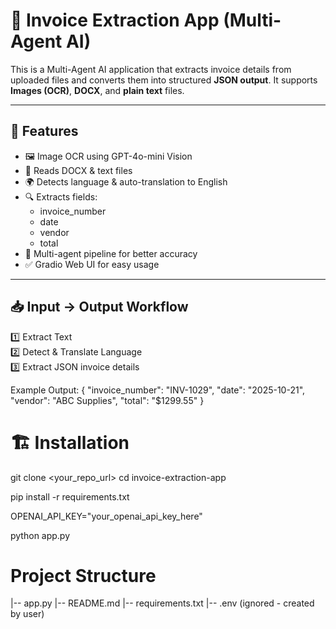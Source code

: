 # 🧾 Invoice Extraction App (Multi-Agent AI)

This is a Multi-Agent AI application that extracts invoice details from uploaded files and converts them into structured **JSON output**. It supports **Images (OCR)**, **DOCX**, and **plain text** files.

---

## 🚀 Features

- 🖼 Image OCR using GPT-4o-mini Vision
- 📄 Reads DOCX & text files
- 🌍 Detects language & auto-translation to English
- 🔍 Extracts fields:
  - invoice_number
  - date
  - vendor
  - total
- 🤖 Multi-agent pipeline for better accuracy
- ✅ Gradio Web UI for easy usage

---

## 📥 Input → Output Workflow

1️⃣ Extract Text  
2️⃣ Detect & Translate Language  
3️⃣ Extract JSON invoice details  

Example Output:
{
  "invoice_number": "INV-1029",
  "date": "2025-10-21",
  "vendor": "ABC Supplies",
  "total": "$1299.55"
}

# 🏗 Installation

git clone <your_repo_url>
cd invoice-extraction-app

pip install -r requirements.txt

OPENAI_API_KEY="your_openai_api_key_here"

python app.py

# Project Structure

|-- app.py
|-- README.md
|-- requirements.txt
|-- .env (ignored - created by user)
